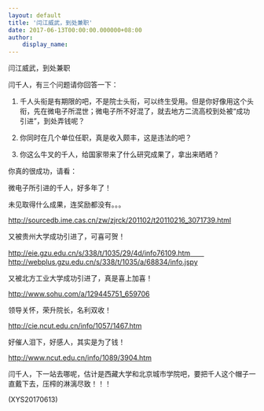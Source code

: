 ```yaml
---
layout: default
title: '闫江威武，到处兼职'
date: 2017-06-13T00:00:00.000000+08:00
author:
    display_name: 
---
```


闫江威武，到处兼职

闫千人，有三个问题请你回答一下：

1. 千人头衔是有期限的吧，不是院士头衔，可以终生受用。但是你好像用这个头衔，先在微电子所混世；微电子所不好混了，就去地方二流高校到处被“成功引进”，到处弄钱呢？

2. 你同时在几个单位任职，真是收入颇丰，这是违法的吧？

3. 你这么牛叉的千人，给国家带来了什么研究成果了，拿出来晒晒？

你真的很成功，请看：

微电子所引进的千人，好多年了！

未见取得什么成果，连奖励都没有。。。

http://sourcedb.ime.cas.cn/zw/zjrck/201102/t20110216_3071739.html

又被贵州大学成功引进了，可喜可贺！

http://eie.gzu.edu.cn/s/338/t/1035/29/4d/info76109.htm　　http://webplus.gzu.edu.cn/s/338/t/1035/a/68834/info.jspy

又被北方工业大学成功引进了，真是喜上加喜！

http://www.sohu.com/a/129445751_659706

领导关怀，荣升院长，名利双收！

http://cie.ncut.edu.cn/info/1057/1467.htm

好催人泪下，好感人，其实是为了钱！

http://www.ncut.edu.cn/info/1089/3904.htm

闫千人，下一站去哪呢，估计是西藏大学和北京城市学院吧，要把千人这个帽子一直戴下去，压榨的淋漓尽致！！！

(XYS20170613)

